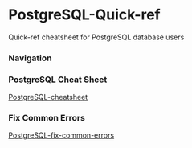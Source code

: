 # PostgreSQL-Quick-ref
Quick-ref cheatsheet for PostgreSQL database users

### Navigation
### PostgreSQL Cheat Sheet
[PostgreSQL-cheatsheet](https://github.com/GlenSmale/PostgreSQL-cheatsheet/blob/main/PostgreSQL-cheatsheet.md)

### Fix Common Errors
[PostgreSQL-fix-common-errors](https://github.com/GlenSmale/PostgreSQL-cheatsheet/blob/main/PostgreSQL-common-errors.md)
